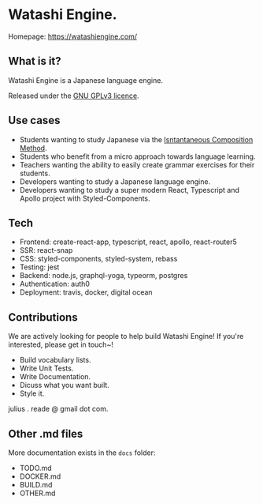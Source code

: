 # Watashi Engine.

Homepage: https://watashiengine.com/ 

## What is it?

Watashi Engine is a Japanese language engine.

Released under the [GNU GPLv3 licence](https://github.com/dottjt/watashi-engine/blob/master/LICENSE).

## Use cases

  - Students wanting to study Japanese via the [Isntantaneous Composition Method](https://watashiengine.com/blog/what-is-the-instantaneous-composition-method).
  - Students who benefit from a micro approach towards language learning.
  - Teachers wanting the ability to easily create grammar exercises for their students.
  - Developers wanting to study a Japanese language engine.
  - Developers wanting to study a super modern React, Typescript and Apollo project with Styled-Components.

## Tech

- Frontend: create-react-app, typescript, react, apollo, react-router5
- SSR: react-snap
- CSS: styled-components, styled-system, rebass
- Testing: jest
- Backend: node.js, graphql-yoga, typeorm, postgres
- Authentication: auth0
- Deployment: travis, docker, digital ocean

## Contributions

We are actively looking for people to help build Watashi Engine! If you're interested, please get in touch~!

- Build vocabulary lists.
- Write Unit Tests.
- Write Documentation.
- Dicuss what you want built. 
- Style it. 

julius . reade @ gmail dot com. 

## Other .md files

More documentation exists in the `docs` folder:

- TODO.md
- DOCKER.md
- BUILD.md
- OTHER.md
